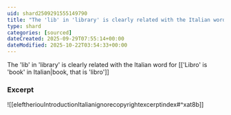 ```yaml
---
uid: shard2509291555149790
title: "The 'lib' in 'library' is clearly related with the Italian word for book 'libro'"
type: shard
categories: [sourced]
dateCreated: 2025-09-29T07:55:14+00:00
dateModified: 2025-10-22T03:54:33+00:00
---
```

The 'lib' in 'library' is clearly related with the Italian word for [['Libro' is 'book' in Italian|book, that is 'libro']]
### Excerpt
![[eleftheriouIntroductionItalianignorecopyrightexcerptindex#^xat8b]]